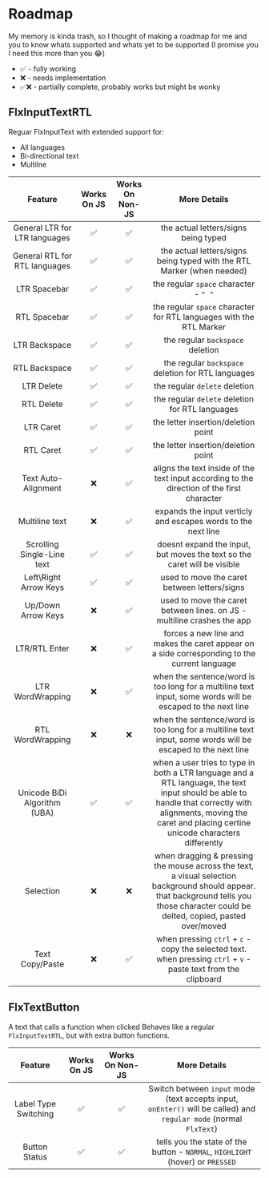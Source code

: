 # Roadmap

My memory is kinda trash, so I thought of making a roadmap for me and you to know whats supported and whats yet to be 
supported (I promise you I need this more than you 😂)

 - ✅ - fully working
 - ❌ - needs implementation
 - ✅❌ - partially complete, probably works but might be wonky


## **FlxInputTextRTL**

Reguar FlxInputText with extended support for:
 - All languages
 - Bi-directional text
 - Multilne

| Feature |  Works On JS  | Works On Non-JS | More Details |
|  :---:  |      :---:    |       :---:     |    :---:     |
| General LTR for LTR languages | ✅ | ✅ | the actual letters/signs being typed                                                                        |
| General RTL for RTL languages | ✅ | ✅ | the actual letters/signs being typed with the RTL Marker (when needed)                                      |
| LTR Spacebar                  | ✅ | ✅ | the regular `space` character - `" "`                                                                       |
| RTL Spacebar                  | ✅ | ✅ | the regular `space` character for RTL languages with the RTL Marker                                         |
| LTR Backspace                 | ✅ | ✅ | the regular `backspace` deletion                                                                            |
| RTL Backspace                 | ✅ | ✅ | the regular `backspace` deletion for RTL languages                                                          |
| LTR Delete                    | ✅ | ✅ | the regular `delete` deletion                                                                               |
| RTL Delete                    | ✅ | ✅ | the regular `delete` deletion for RTL languages                                                             |
| LTR Caret                     | ✅ | ✅ | the letter insertion/deletion point                                                                         |
| RTL Caret                     | ✅ | ✅ | the letter insertion/deletion point                                                                         |
| Text Auto-Alignment           | ❌ | ✅ | aligns the text inside of the text input according to the direction of the first character                  |
| Multiline text                | ❌ | ✅ | expands the input verticly and escapes words to the next line                                               |
| Scrolling Single-Line text    | ✅ | ✅ | doesnt expand the input, but moves the text so the caret will be visible                                    |
| Left\Right Arrow Keys         | ✅ | ✅ | used to move the caret between letters/signs                                                                |
| Up/Down Arrow Keys            | ❌ | ✅ | used to move the caret between lines. on JS - multiline crashes the app                                     |
| LTR/RTL Enter                 | ❌ | ✅ | forces a new line and makes the caret appear on a side corresponding to the current language                |
| LTR WordWrapping              | ❌ | ✅ | when the sentence/word is too long for a multiline text input, some words will be escaped to the next line  |
| RTL WordWrapping              | ❌ | ❌ |  when the sentence/word is too long for a multiline text input, some words will be escaped to the next line |
| Unicode BiDi Algorithm (UBA)  | ✅ | ✅ | when a user tries to type in both a LTR language and a RTL language, the text input should be able to handle that correctly with alignments, moving the caret and placing certine unicode characters differently                                                           |
| Selection                     | ❌ | ❌ | when dragging & pressing the mouse across the text, a visual selection background should appear. that background tells you those character could be delted, copied, pasted over/moved                                                                                     |
| Text Copy/Paste               | ❌ | ✅ | when pressing `ctrl` + `c` - copy the selected text. when pressing `ctrl` + `v` - paste text from the clipboard |

## **FlxTextButton**

A text that calls a function when clicked
Behaves like a regular `FlxInputTextRTL`, but
with extra button functions.

| Feature |  Works On JS  | Works On Non-JS | More Details |
|  :---:  |      :---:    |       :---:     |    :---:     |
| Label Type Switching  | ✅ | ✅ | Switch between `input` mode (text accepts input, `onEnter()` will be called) and `regular mode` (normal `FlxText`) |
| Button Status         | ✅ | ✅ | tells you the state of the button - `NORMAL`, `HIGHLIGHT` (hover) or `PRESSED` |



